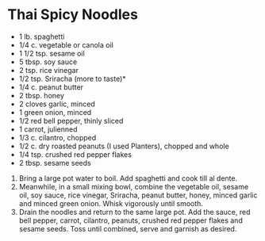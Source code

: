 # Thai Spicy Noodles

- 1 lb. spaghetti
- 1/4 c. vegetable or canola oil
- 1 1/2 tsp. sesame oil
- 5 tbsp. soy sauce
- 2 tsp. rice vinegar
- 1/2 tsp. Sriracha (more to taste)*
- 1/4 c. peanut butter
- 2 tbsp. honey
- 2 cloves garlic, minced
- 1 green onion, minced
- 1/2 red bell pepper, thinly sliced
- 1 carrot, julienned
- 1/3 c. cilantro, chopped
- 1/2 c. dry roasted peanuts (I used Planters), chopped and whole
- 1/4 tsp. crushed red pepper flakes
- 2 tbsp. sesame seeds

1. Bring a large pot water to boil. Add spaghetti and cook till al dente.
1. Meanwhile, in a small mixing bowl, combine the vegetable oil, sesame oil, soy sauce, rice vinegar, Sriracha, peanut butter, honey, minced garlic and minced green onion. Whisk vigorously until smooth.
1. Drain the noodles and return to the same large pot. Add the sauce, red bell pepper, carrot, cilantro, peanuts, crushed red pepper flakes and sesame seeds. Toss until combined, serve and garnish as desired.
